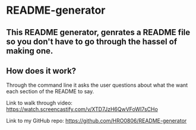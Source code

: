 # README-generator

## This README generator, genrates a README file so you don't have to go through the hassel of making one.

## How does it work?
Through the command line it asks the user questions about what the want each section of the README to say.


Link to walk through video:
https://watch.screencastify.com/v/XTD7JzH6QwVFoWI7sCHo

Link to my GitHub repo:
https://github.com/HRO0806/README-generator
